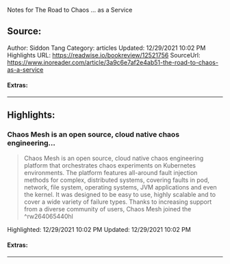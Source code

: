 Notes for The Road to Chaos … as a Service

## Source:
Author: Siddon Tang
Category: articles
Updated: 12/29/2021 10:02 PM
Highlights URL: https://readwise.io/bookreview/12521756
SourceUrl: https://www.inoreader.com/article/3a9c6e7af2e4ab51-the-road-to-chaos-as-a-service


#### Extras:




 
-----
 ## Highlights:

### Chaos Mesh is an open source, cloud native chaos engineering...
>Chaos Mesh is an open source, cloud native chaos engineering platform that orchestrates chaos experiments on Kubernetes environments. The platform features all-around fault injection methods for complex, distributed systems, covering faults in pod, network, file system, operating systems, JVM applications and even the kernel. It was designed to be easy to use, highly scalable and to cover a wide variety of failure types. Thanks to increasing support from a diverse community of users, Chaos Mesh joined the ^rw264065440hl


Highlighted: 12/29/2021 10:02 PM
Updated: 12/29/2021 10:02 PM


#### Extras:





------

